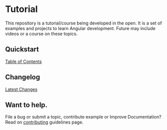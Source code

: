 # Tutorial

This repository is a tutorial/course being developed in the open. 
It is a set of examples and projects to learn Angular development.
Future may include videos or a course on these topics.

## Quickstart

[Table of Contents][contents]

## Changelog

[Latest Changes][changes]

## Want to help.

File a bug or submit a topic, contribute example or Improve Documentation?
Read on [contributing][contributing] guidelines page.

[contents]: ./documentation/contents.md
[changes]: ./changelog.md
[contributing]: ./CONTRIBUTING.md
